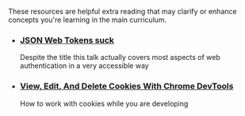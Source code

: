These resources are helpful extra reading that may clarify or enhance concepts you're learning in the main curriculum.

- ### [JSON Web Tokens suck](https://www.youtube.com/watch?v=JdGOb7AxUo0)
  Despite the title this talk actually covers most aspects of web authentication in a very accessible way
- ### [View, Edit, And Delete Cookies With Chrome DevTools](https://developers.google.com/web/tools/chrome-devtools/storage/cookies)
  How to work with cookies while you are developing
